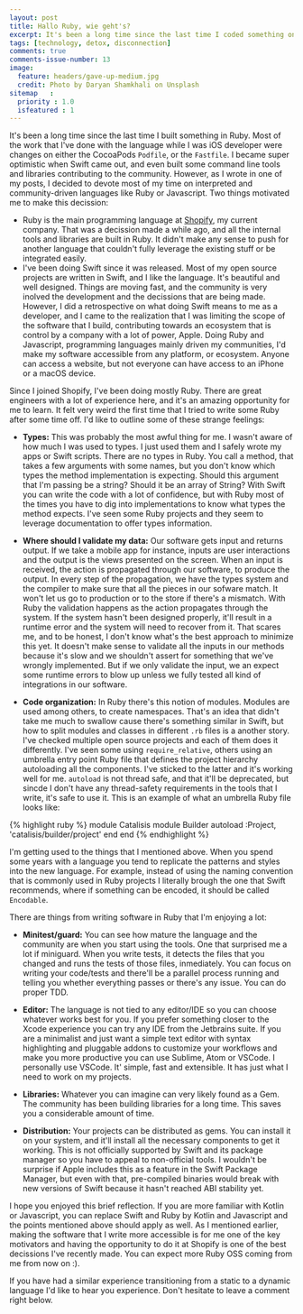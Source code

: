 ```yaml
---
layout: post
title: Hallo Ruby, wie geht's?
excerpt: It's been a long time since the last time I coded something on Ruby. In this blog post I talk about why I started using it again, and how it feels after spending a few years working with a compiled language like Swift.
tags: [technology, detox, disconnection]
comments: true
comments-issue-number: 13
image:
  feature: headers/gave-up-medium.jpg
  credit: Photo by Daryan Shamkhali on Unsplash
sitemap   :
  priority : 1.0
  isfeatured : 1
---
```


It's been a long time since the last time I built something in Ruby. Most of the work that I've done with the language while I was iOS developer were changes on either the CocoaPods `Podfile`, or the `Fastfile`. I became super optimistic when Swift came out, and even built some command line tools and libraries contributing to the community. However, as I wrote in one of my posts, I decided to devote most of my time on interpreted and community-driven languages like Ruby or Javascript. Two things motivated me to make this decission:

- Ruby is the main programming language at [Shopify](https://shopify.com), my current company. That was a decission made a while ago, and all the internal tools and libraries are built in Ruby. It didn't make any sense to push for another language that couldn't fully leverage the existing stuff or be integrated easily.
- I've been doing Swift since it was released. Most of my open source projects are written in Swift, and I like the language. It's beautiful and well designed. Things are moving fast, and the community is very inolved the development and the decissions that are being made. However, I did a retrospective on what doing Swift means to me as a developer, and I came to the realization that I was limiting the scope of the software that I build, contributing towards an ecosystem that is control by a company with a lot of power, Apple. Doing Ruby and Javascript, programming languages mainly driven my communities, I'd make my software accessible from any platform, or ecosystem. Anyone can access a website, but not everyone can have access to an iPhone or a macOS device.

Since I joined Shopify, I've been doing mostly Ruby. There are great engineers with a lot of experience here, and it's an amazing opportunity for me to learn. It felt very weird the first time that I tried to write some Ruby after some time off. I'd like to outline some of these strange feelings:

- **Types:** This was probably the most awful thing for me. I wasn't aware of how much I was used to types. I just used them and I safely wrote my apps or Swift scripts. There are no types in Ruby. You call a method, that takes a few arguments with some names, but you don't know which types the method implementation is expecting. Should this argument that I'm passing be a string? Should it be an array of String? With Swift you can write the code with a lot of confidence, but with Ruby most of the times you have to dig into implementations to know what types the method expects. I've seen some Ruby projects and they seem to leverage documentation to offer types information.
- **Where should I validate my data:** Our software gets input and returns output. If we take a mobile app for instance, inputs are user interactions and the output is the views presented on the screen. When an input is received, the action is propagated through our software, to produce the output. In every step of the propagation, we have the types system and the compiler to make sure that all the pieces in our sofware match. It won't let us go to production or to the store if there's a mismatch. With Ruby the validation happens as the action propagates through the system. If the system hasn't been designed properly, it'll result in a runtime error and the system will need to recover from it. That scares me, and to be honest, I don't know what's the best approach to minimize this yet. It doesn't make sense to validate all the inputs in our methods because it's slow and we shouldn't assert for something that we've wrongly implemented. But if we only validate the input, we an expect some runtime errors to blow up unless we fully tested all kind of integrations in our software.  

- **Code organization:** In Ruby there's this notion of modules. Modules are used among others, to create namespaces. That's an idea that didn't take me much to swallow cause there's something similar in Swift, but how to split modules and classes in different `.rb` files is a another story. I've checked multiple open source projects and each of them does it differently. I've seen some using  `require_relative`, others using an umbrella entry point Ruby file that defines the project hierarchy autoloading all the components. I've sticked to the latter and it's working well for me. `autoload` is not thread safe, and that it'll be deprecated, but sincde I don't have any thread-safety requirements in the tools that I write, it's safe to use it. This is an example of what an umbrella Ruby file looks like:

{% highlight ruby %}
module Catalisis
  module Builder
    autoload :Project, 'catalisis/builder/project'
  end
end
{% endhighlight %}

I'm getting used to the things that I mentioned above. When you spend some years with a language you tend to replicate the patterns and styles into the new language. For example, instead of using the naming convention that is commonly used in Ruby projects I literally brough the one that Swift recommends, where if something can be encoded, it should be called `Encodable`. 


There are things from writing software in Ruby that I'm enjoying a lot:

- **Minitest/guard:** You can see how mature the language and the community are when you start using the tools. One that surprised me a lot if miniguard. When you write tests, it detects the files that you changed and runs the tests of those files, inmediately. You can focus on writing your code/tests and there'll be a parallel process running and telling you whether everything passes or there's any issue. You can do proper TDD. 

- **Editor:** The language is not tied to any editor/IDE so you can choose whatever works best for you. If you prefer something closer to the Xcode experience you can try any IDE from the Jetbrains suite. If you are a minimalist and just want a simple text editor with syntax highlighting and pluggable addons to customize your workflows and make you  more productive you can use Sublime, Atom or VSCode. I personally use VSCode. It' simple, fast and extensible. It has just what I need to work on my projects.

- **Libraries:** Whatever you can imagine can very likely found as a Gem. The community has been building libraries for a long time. This saves you a considerable amount of time.

- **Distribution:** Your projects can be distributed as gems. You can install it on your system, and it'll install all the necessary components to get it working. This is not officially supported by Swift and its package manager so you have to appeal to non-official tools. I wouldn't be surprise if Apple includes this as a feature in the Swift Package Manager, but even with that, pre-compiled binaries would break with new versions of Swift because it hasn't reached ABI stability yet. 

I hope you enjoyed this brief reflection. If you are more familiar with Kotlin or Javascript, you can replace Swift and Ruby by Kotlin and Javascript and the points mentioned above should apply as well.  As I mentioned earlier, making the software that I write more accessible is for me one of the key motivators and having the opportunity to do it at Shopify is one of the best decissions I've recently made. You can expect more Ruby OSS coming from me from now on :).

If you have had a similar experience transitioning from a static to a dynamic language I'd like to hear you experience. Don't hesitate to leave a comment right below.